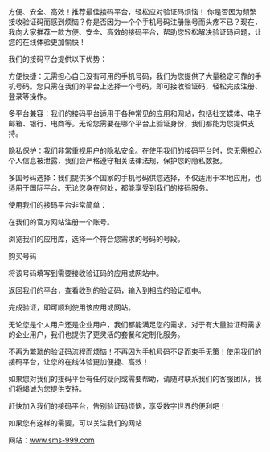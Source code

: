方便、安全、高效！推荐最佳接码平台，轻松应对验证码烦恼！
你是否因为频繁接收验证码而感到烦恼？你是否因为一个个手机号码注册账号而头疼不已？现在，我向大家推荐一款方便、安全、高效的接码平台，帮助您轻松解决验证码问题，让您的在线体验更加愉快！

我们的接码平台提供以下优势：

方便快捷：无需担心自己没有可用的手机号码，我们为您提供了大量稳定可靠的手机号码。您只需在我们的平台上选择一个号码，即可接收验证码，轻松完成注册、登录等操作。

多平台兼容：我们的接码平台适用于各种常见的应用和网站，包括社交媒体、电子邮箱、银行、电商等。无论您需要在哪个平台上验证身份，我们都能为您提供支持。

隐私保护：我们非常重视用户的隐私安全。在使用我们的接码平台时，您无需担心个人信息被泄露，我们会严格遵守相关法律法规，保护您的隐私数据。

多国号码选择：我们提供多个国家的手机号码供您选择，不仅适用于本地应用，也适用于国际平台。无论您身在何处，都能享受到我们的接码服务。

使用我们的接码平台非常简单：

在我们的官方网站注册一个账号。

浏览我们的应用库，选择一个符合您需求的号码的号段。

购买号码

将该号码填写到需要接收验证码的应用或网站中。

返回我们的平台，查看收到的验证码，输入到相应的验证框中。

完成验证，即可顺利使用该应用或网站。

无论您是个人用户还是企业用户，我们都能满足您的需求。对于有大量验证码需求的企业用户，我们也提供了更灵活的套餐和定制化服务。

不再为繁琐的验证码流程而烦恼！不再因为手机号码不足而束手无策！使用我们的接码平台，让您的在线体验更加便捷、高效！

如果您对我们的接码平台有任何疑问或需要帮助，请随时联系我们的客服团队，我们将竭诚为您提供支持。

赶快加入我们的接码平台，告别验证码烦恼，享受数字世界的便利吧！

如果您有这样的需要，可以关注我们的网站

网站：www.sms-999.com
